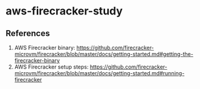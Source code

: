 # aws-firecracker-study

## References
1. AWS Firecracker binary: https://github.com/firecracker-microvm/firecracker/blob/master/docs/getting-started.md#getting-the-firecracker-binary
2. AWS Firecracker setup steps: https://github.com/firecracker-microvm/firecracker/blob/master/docs/getting-started.md#running-firecracker
